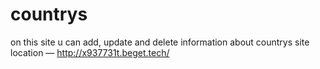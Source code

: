 # countrys
on this site u can add, update and delete information about countrys
site location — http://x937731t.beget.tech/
